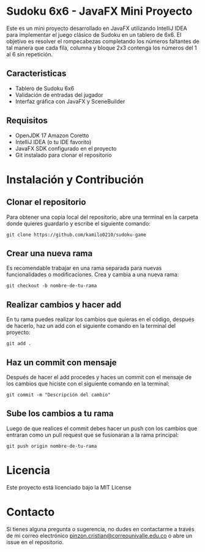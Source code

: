 # Sudoku 6x6 - JavaFX Mini Proyecto
Este es un mini proyecto desarrollado en JavaFX utilizando IntelliJ IDEA para implementar el juego clásico de Sudoku en un tablero de 6x6. El objetivo es resolver el rompecabezas completando los números faltantes de tal manera que cada fila, columna y bloque 2x3 contenga los números del 1 al 6 sin repetición.
## Caracteristicas
- Tablero de Sudoku 6x6
- Validación de entradas del jugador
- Interfaz gráfica con JavaFX y SceneBuilder
## Requisitos
- OpenJDK 17 Amazon Coretto
- IntelliJ IDEA (o tu IDE favorito)
- JavaFX SDK configurado en el proyecto
- Git instalado para clonar el repositorio
# Instalación y Contribución
## Clonar el repositorio
Para obtener una copia local del repositorio, abre una terminal en la carpeta donde quieres guardarlo y escribe el siguiente comando:

`git clone https://github.com/kamilo0210/sudoku-game`
## Crear una nueva rama
Es recomendable trabajar en una rama separada para nuevas funcionalidades o modificaciones. Crea y cambia a una nueva rama:

`git checkout -b nombre-de-tu-rama`
## Realizar cambios y hacer add
En tu rama puedes realizar los cambios que quieras en el código, después de hacerlo, haz un add con el siguiente comando en la terminal del proyecto:

`git add .`
## Haz un commit con mensaje
Después de hacer el add procedes y haces un commit con el mensaje de los cambios que hiciste con el siguiente comando en la terminal: 

`git commit -m "Descripción del cambio"`
## Sube los cambios a tu rama
Luego de que realices el commit debes hacer un push con los cambios que entraran como un pull request que se fusionaran a la rama principal:

`git push origin nombre-de-tu-rama`
# Licencia
Este proyecto está licenciado bajo la MIT License
# Contacto
Si tienes alguna pregunta o sugerencia, no dudes en contactarme a través de mi correo electrónico pinzon.cristian@correounivalle.edu.co o abre un issue en el repositorio.
